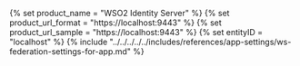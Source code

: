 {% set product_name = "WSO2 Identity Server" %}
{% set product_url_format = "https://localhost:9443" %}
{% set product_url_sample = "https://localhost:9443" %}
{% set entityID = "localhost" %}
{% include "../../../../../includes/references/app-settings/ws-federation-settings-for-app.md" %}
